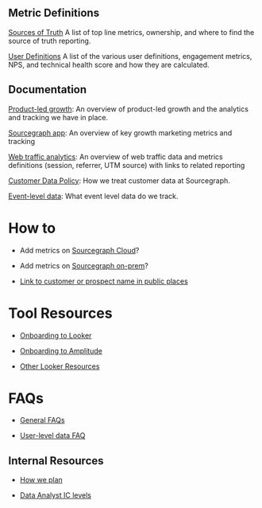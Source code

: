 ## Metric Definitions

[Sources of Truth](sources-of-truth.md)
A list of top line metrics, ownership, and where to find the source of truth reporting.

[User Definitions](user-definitions.md)
A list of the various user definitions, engagement metrics, NPS, and technical health score and how they are calculated.

## Documentation

[Product-led growth](product-led-growth.md):
An overview of product-led growth and the analytics and tracking we have in place.

[Sourcegraph app](../engineering/teams/app/analytics.md):
An overview of key growth marketing metrics and tracking

[Web traffic analytics](web-analytics.md):
An overview of web traffic data and metrics definitions (session, referrer, UTM source) with links to related reporting

[Customer Data Policy](customer-data-policy.md):
How we treat customer data at Sourcegraph.

[Event-level data](event-level-data.md):
What event level data do we track.

# How to

- Add metrics on [Sourcegraph Cloud](amplitude.md#adding-events-to-amplitude)?

- Add metrics on [Sourcegraph on-prem](https://docs.sourcegraph.com/dev/background-information/adding_ping_data)?

- [Link to customer or prospect name in public places](how-to.md#linking-to-customer-or-prospect-names-in-public-places)

# Tool Resources

- [Onboarding to Looker](https://sourcegraph.looker.com/projects/sourcegraph_events/documents/1_home.md)

- [Onboarding to Amplitude](amplitude.md)

- [Other Looker Resources](looker.md)

# FAQs

- [General FAQs](faq.md)

- [User-level data FAQ](https://docs.google.com/document/d/1vXHoMBnvI_SlOjft4Q1Zhb5ZoScS1IjZ4V1LSKgVxv8/edit#heading=h.5cvokp6lk0w3)

## Internal Resources

- [How we plan](planning.md)

- [Data Analyst IC levels](https://docs.google.com/spreadsheets/d/1KXNvR3vB9zeqkeNIqqLD14mgRdRfp0D0t8EQ1gmk_Pk/edit)
